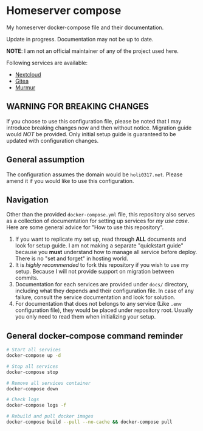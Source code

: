 # Homeserver compose

My homeserver docker-compose file and their documentation.

Update in progress. Documentation may not be up to date.

__NOTE__: I am not an official maintainer of any of the project used here.

Following services are available:
 - [Nextcloud](docs/nextcloud.md)
 - [Gitea](docs/gitea.md)
 - [Murmur](docs/murmur.md)

## WARNING FOR BREAKING CHANGES

If you choose to use this configuration file, please be noted that I may introduce breaking changes
now and then without notice. Migration guide would _NOT_ be provided. Only 
initial setup guide is guaranteed to be updated with configuration changes.

## General assumption

The configuration assumes the domain would be `holi0317.net`. Please amend it if you would like to
use this configuration.

## Navigation

Other than the provided `docker-compose.yml` file, this repository also serves as a collection
of documentation for setting up services for _my use case_. Here are some general advice for
"How to use this repository".

 1. If you want to replicate my set up, read through __ALL__ documents and look for setup guide.
    I am not making a separate "quickstart guide" because you __must__ understand how to manage
    all service before deploy. There is no "set and forget" in hosting world.
 2. It is _highly recommended_ to fork this repository if you wish to use my setup. Because I will not provide
    support on migration between commits.
 3. Documentation for each services are provided under `docs/` directory, including what they depends and their
    configuration file. In case of any failure, consult the service documentation and look for solution.
 4. For documentation that does not belongs to any service (Like `.env` configuration file), they would be placed
    under repository root. Usually you only need to read them when initializing your setup.

## General docker-compose command reminder
```bash
# Start all services
docker-compose up -d

# Stop all services
docker-compose stop

# Remove all services container
docker-compose down

# Check logs
docker-compose logs -f

# Rebuild and pull docker images
docker-compose build --pull --no-cache && docker-compose pull
```
